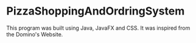 # PizzaShoppingAndOrdringSystem
This program was built using Java, JavaFX and CSS. It was inspired from the Domino's Website.
